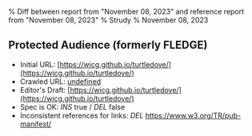% Diff between report from "November 08, 2023" and reference report from "November 08, 2023"
% Strudy
% November 08, 2023

## Protected Audience (formerly FLEDGE)

- Initial URL: [https://wicg.github.io/turtledove/](https://wicg.github.io/turtledove/)
- Crawled URL: [undefined](undefined)
- Editor's Draft: [https://wicg.github.io/turtledove/](https://wicg.github.io/turtledove/)
- Spec is OK: *INS* true / *DEL* false
- Inconsistent references for links: *DEL* https://www.w3.org/TR/pub-manifest/




